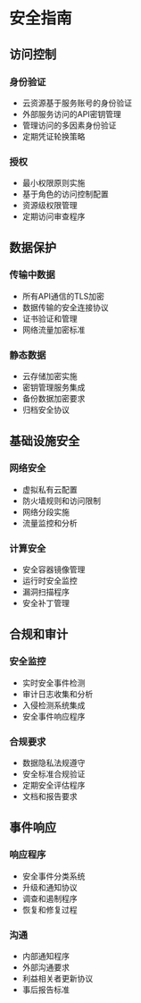 # 安全指南

## 访问控制

### 身份验证
- 云资源基于服务账号的身份验证
- 外部服务访问的API密钥管理
- 管理访问的多因素身份验证
- 定期凭证轮换策略

### 授权
- 最小权限原则实施
- 基于角色的访问控制配置
- 资源级权限管理
- 定期访问审查程序

## 数据保护

### 传输中数据
- 所有API通信的TLS加密
- 数据传输的安全连接协议
- 证书验证和管理
- 网络流量加密标准

### 静态数据
- 云存储加密实施
- 密钥管理服务集成
- 备份数据加密要求
- 归档安全协议

## 基础设施安全

### 网络安全
- 虚拟私有云配置
- 防火墙规则和访问限制
- 网络分段实施
- 流量监控和分析

### 计算安全
- 安全容器镜像管理
- 运行时安全监控
- 漏洞扫描程序
- 安全补丁管理

## 合规和审计

### 安全监控
- 实时安全事件检测
- 审计日志收集和分析
- 入侵检测系统集成
- 安全事件响应程序

### 合规要求
- 数据隐私法规遵守
- 安全标准合规验证
- 定期安全评估程序
- 文档和报告要求

## 事件响应

### 响应程序
- 安全事件分类系统
- 升级和通知协议
- 调查和遏制程序
- 恢复和修复过程

### 沟通
- 内部通知程序
- 外部沟通要求
- 利益相关者更新协议
- 事后报告标准
